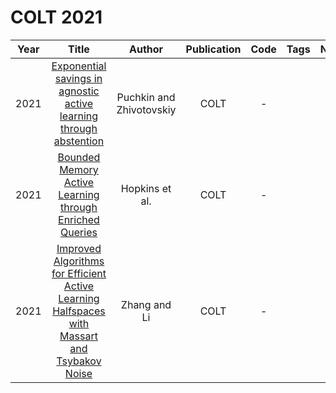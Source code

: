 # COLT 2021

| Year |                                                                      Title                                                                       |          Author          | Publication | Code | Tags | Notes |
|:----:|:------------------------------------------------------------------------------------------------------------------------------------------------:|:------------------------:|:-----------:|:----:|:----:|:-----:|
| 2021 |             [Exponential savings in agnostic active learning through abstention](https://proceedings.mlr.press/v134/puchkin21a.html)             | Puchkin and Zhivotovskiy |    COLT     |  -   |      |       |
| 2021 |                  [Bounded Memory Active Learning through Enriched Queries](https://proceedings.mlr.press/v134/hopkins21a.html)                   |      Hopkins et al.      |    COLT     |  -   |      |       |
| 2021 | [Improved Algorithms for Efficient Active Learning Halfspaces with Massart and Tsybakov Noise](https://proceedings.mlr.press/v134/zhang21a.html) |       Zhang and Li       |    COLT     |  -   |      |       |
